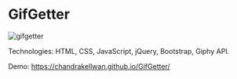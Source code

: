 # GifGetter

![gifgetter](https://user-images.githubusercontent.com/25890329/33355291-e0548dbe-d484-11e7-9e7f-4e2871ce61eb.gif)

Technologies: HTML, CSS, JavaScript, jQuery, Bootstrap, Giphy API.

Demo:
https://chandrakellwan.github.io/GifGetter/

